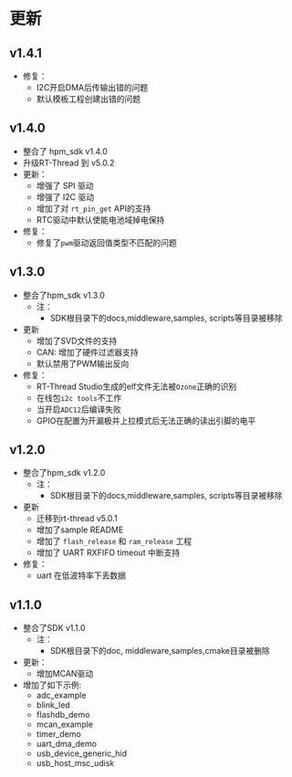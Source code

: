 # 更新

## v1.4.1
- 修复：
  - I2C开启DMA后传输出错的问题
  - 默认模板工程创建出错的问题

## v1.4.0
- 整合了 hpm_sdk v1.4.0
- 升级RT-Thread 到 v5.0.2
- 更新：
  - 增强了 SPI 驱动
  - 增强了 I2C 驱动
  - 增加了对 `rt_pin_get` API的支持
  - RTC驱动中默认使能电池域掉电保持
- 修复：
  - 修复了`pwm`驱动返回值类型不匹配的问题

## v1.3.0
- 整合了hpm_sdk v1.3.0
  - 注：
    - SDK根目录下的docs,middleware,samples, scripts等目录被移除
- 更新
  - 增加了SVD文件的支持
  - CAN: 增加了硬件过滤器支持
  - 默认禁用了PWM输出反向
- 修复：
  - RT-Thread Studio生成的elf文件无法被`Ozone`正确的识别
  - 在线包`i2c tools`不工作
  - 当开启`ADC12`后编译失败
  - GPIO在配置为开漏极并上拉模式后无法正确的读出引脚的电平

## v1.2.0
- 整合了hpm_sdk v1.2.0
  - 注：
    - SDK根目录下的docs,middleware,samples, scripts等目录被移除
- 更新
  - 迁移到rt-thread v5.0.1
  - 增加了sample README
  - 增加了 `flash_release` 和 `ram_release` 工程
  - 增加了 UART RXFIFO timeout 中断支持
- 修复：
  - uart 在低波特率下丢数据

## v1.1.0
- 整合了SDK v1.1.0
  - 注：
    - SDK根目录下的doc, middleware,samples,cmake目录被删除
- 更新：
  - 增加MCAN驱动
- 增加了如下示例:
  - adc_example
  - blink_led
  - flashdb_demo
  - mcan_example
  - timer_demo
  - uart_dma_demo
  - usb_device_generic_hid
  - usb_host_msc_udisk